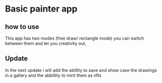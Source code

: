 <h1>Basic painter app</h1>
<h2>how to use</h2>
This app has two modes (free draw/ rectangle mode) you can switch between them and let you creativity out,

<h2>Update</h2>
In the next update i will add the abillity to save and show case the drawings in a gallery and the abbillity to mint them as nfts
